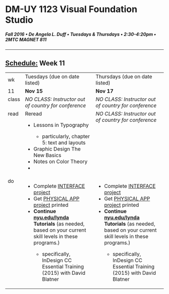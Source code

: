 # DM-UY 1123 Visual Foundation Studio
##### Fall 2016 • De Angela L. Duff • Tuesdays & Thursdays • 2:30-4:20pm • 2MTC MAGNET 811 
---
## [Schedule:](dm1123_schedule_overview.md) Week 11

<table>
<tr>
<td>wk</td>
<td>Tuesdays (due on date listed)</td>
<td>Thursdays (due on date listed)</td>
</tr>
<tr>
  <td valign="top">11</td>
  <td valign="top"><strong>Nov 15</strong></td>
  <td valign="top"><strong>Nov 17</strong></td>
</tr>

<!-- class -->
<tr>
  <td valign="top">class</td>
  

  <td valign="top" width="48%"><i>NO CLASS: Instructor out of country for conference</i></td>  
  <td valign="top" width="48%"><i>NO CLASS: Instructor out of country for conference</i></td>
</tr>

<!-- read -->
<tr>
  <td valign="top">read</td>
  

  <td valign="top" width="48%">Reread<br>
  <ul>
  <li>Lessons in Typography</li>
  <ul>
  <li>particularly, chapter 5: text and layouts</li></ul>
  <li>Graphic Design The New Basics</li>
  <li>Notes on Color Theory<li>
  </ul></td>  
  <td valign="top" width="48%"><i>NO CLASS: Instructor out of country for conference</i></td>
</tr>

<!-- do -->
<tr>
  <td valign="top">do</td>
  
  

<td valign="top">
  <ul>
  <li>Complete <a href="dm1123vfs_projects_interface.md">INTERFACE project</a></li>
<li>Get <a href="dm1123vfs_projects_pa.md">PHYSICAL APP project</a> printed</li>
<li><strong>Continue <a href="http://nyu.edu/lynda">nyu.edu/lynda</a> Tutorials</strong> (as needed, based on your current skill levels in these programs.)</li>
<ul>
<li>specifically, InDesign CC Essential Training (2015) with David Blatner</li>
</ul>
</ul></td>

<td valign="top">
  <ul>
  <li>Complete <a href="dm1123vfs_projects_interface.md">INTERFACE project</a></li>
<li>Get <a href="dm1123vfs_projects_pa.md">PHYSICAL APP project</a> printed</li>

  <li><strong>Continue <a href="http://nyu.edu/lynda">nyu.edu/lynda</a> Tutorials</strong> (as needed, based on your current skill levels in these programs.)</li>
  <ul>
<li>specifically, InDesign CC Essential Training (2015) with David Blatner</li>
</ul></ul>
  </td>
</tr>
</table>

